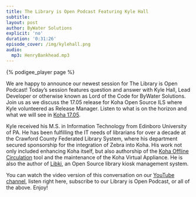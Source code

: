 ```yaml
---
title: The Library is Open Podcast Featuring Kyle Hall
subtitle:
layout: post
author: ByWater Solutions
explicit: 'no'
duration: '0:31:26'
episode_cover: /img/kylehall.png
audio:
  mp3: HenryBankhead.mp3
---
```


{% podigee_player page %}

We are happy to announce our newest session for The Library is Open Podcast! Today’s session features question and answer with Kyle Hall, Lead Developer or otherwise known as Lord of the Code for ByWater Solutions. Join us as we discuss the 17.05 release for Koha Open Source ILS where Kyle volunteered as Release Manager. Listen to what is on the horizon and what we will see in [Koha 17.05](https://koha-community.org/).

Kyle received his M.S. in Information Technology from Edinboro University of PA. He has been fulfilling the IT needs of librarians for over a decade at the Crawford County Federated Library System, where his department secured sponsorship for the integration of Zebra into Koha. His work not only included enhancing Koha itself, but also authorship of the [Koha Offline Circulation](http://millruntech.com/koha/koha-offline-circulation) tool and the maintenance of the Koha Virtual Appliance. He is also the author of [Libki](http://libki.org/), an Open Source library kiosk management system.

You can watch the video version of this conversation on our [YouTube channel](https://www.youtube.com/playlist?list=PLV_OXyJ1D3Bi8zmgDWnaDz2d35FkC6j-v), listen right here, subscribe to our Library is Open Podcast, or all of the above. Enjoy!
